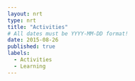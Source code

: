 ```yaml
---
layout: nrt
type: nrt
title: "Activities"
# All dates must be YYYY-MM-DD format!
date: 2015-08-26
published: true
labels:
  - Activities
  - Learning
---
```

<div id="table-container" class="container"></div>

<script type="text/javascript">
/*
      const query = 'SELECT * WHERE C = "{{ site.data.bio.basics.email }}"';
      fetch(`https://docs.google.com/spreadsheets/d/1cYoC5aqpM6r2DceIvGN8y0H5AK1b-n1CC-yX-NmWUtI/gviz/tq?sheet=Activities&tq=${query}`)
        .then(response => {
          if (!response.ok) {
            throw new Error('Network response was not ok');
          }
          return response.text();
        })
        .then(responseText => {
console.log(responseText);
          let jsonString = responseText.match(/\{.*\}/)[0];
          let jsonData = JSON.parse(jsonString);
          let data = jsonData.table.rows.map(row => row.c.map(cell => cell.f))[0];
          let headers = jsonData.table.cols.map(col => col.label);
            tableHtml = '<table class="table table-bordered"><tbody><thead><tr><th>Activity</th><th>Completed Date</th></tr></thead>';
            for(let i = 3; i < headers.length; i++) {
                if(data[i] === undefined) {
                    continue;
                }
              tableHtml += `<tr><td>${headers[i]}</td><td>${data[i]}</td></tr>`;
            }
            tableHtml += '<tbody></table>';
            document.getElementById('table-container').innerHTML = tableHtml;
        })
        .catch(error => {
          console.error('There was a problem fetching the data:', error);
        });
*/
    </script>

<script type="text/javascript" src="https://www.gstatic.com/charts/loader.js"></script>
<script type="text/javascript">

google.charts.load('current', {'packages':['corechart']});
google.charts.setOnLoadCallback(drawTable);

function drawTable() {
    var queryString = encodeURIComponent(`SELECT * WHERE C = "{{ site.data.bio.basics.email }}"`);
    var query = new google.visualization.Query(
        `https://docs.google.com/spreadsheets/d/1cYoC5aqpM6r2DceIvGN8y0H5AK1b-n1CC-yX-NmWUtI/gviz/tq?sheet=Activities&tq=${queryString}`
        );
    
    query.send(handleQueryResponse);
}

function handleQueryResponse(response) {
    if (response.isError()) {
        console.log('Error in query: ' + response.getMessage() + ' ' + response.getDetailedMessage());
        return;
    }

    var data = response.getDataTable();
    var jsonData = JSON.parse(data.toJSON());

  let tabledata = jsonData.rows.map(row => row.c.map(cell => cell ? cell.f : ''))[0];
  let headers = jsonData.cols.map(col => col.label);
    tableHtml = '<table class="table table-bordered"><tbody><thead><tr><th>Activity</th><th>Completed Date</th></tr></thead>';
    for(let i = 3; i < headers.length; i++) {
        if(tabledata[i] === undefined) {
            continue;
        }
      tableHtml += `<tr><td>${headers[i]}</td><td>${tabledata[i]}</td></tr>`;
    }
    tableHtml += '<tbody></table>';
    document.getElementById('table-container').innerHTML = tableHtml;
}
</script>
